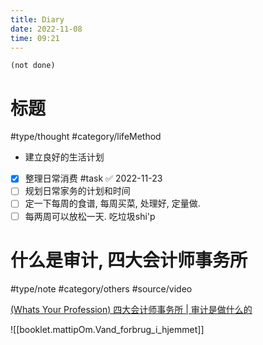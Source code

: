 ```yaml
---
title: Diary
date: 2022-11-08
time: 09:21
---
```


```tasks
(not done)
```

# 标题

#type/thought   #category/lifeMethod  

- 建立良好的生活计划
- [x] 整理日常消费 #task ✅ 2022-11-23
- [ ] 规划日常家务的计划和时间
- [ ] 定一下每周的食谱, 每周买菜, 处理好, 定量做. 
- [ ] 每两周可以放松一天. 吃垃圾shi'p

# 什么是审计, 四大会计师事务所

#type/note   #category/others #source/video 

[(Whats Your Profession) 四大会计师事务所 | 审计是做什么的](https://youtu.be/XKJLoZW5UoU)

![[booklet.mattipOm.Vand_forbrug_i_hjemmet]]
